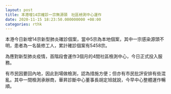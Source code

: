 ```yaml
---
layout: post
title: 本港增14宗確診一宗無源頭　社區檢測中心運作
date: 2020-11-15 18:23:50.000000000 +08:00
categories: rthk
---
```


本港今日新增14宗新型肺炎確診個案，當中5宗為本地個案，其中一宗感染源頭不明，患者為一名裝修工人，累計確診個案有5458宗。

為應對新型肺炎疫情，首階段會運作3個月的4間社區檢測中心，今日正式投入服務。

有市民因要回內地，因此到場做檢測，認為措施方便；但亦有市民批評安排有些混亂。其中一間檢測承辦商，華昇診斷中心董事長胡定旭就說，今早中心整體運作暢順。
